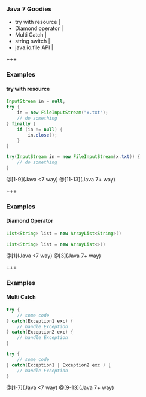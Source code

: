 ### Java 7 Goodies

- try with resource |
- Diamond operator |
- Multi Catch |
- string switch |
- java.io.file API |

+++

### Examples

#### try with resource

```java
InputStream in = null;
try {
    in = new FileInputStream("x.txt");
    // do something
} finally {
    if (in != null) {
        in.close();
    }
} 

try(InputStream in = new FileInputStream(x.txt)) {
    // do something
}
```
@[1-9](Java <7 way) 
@[11-13](Java 7+ way)

+++

### Examples

#### Diamond Operator 

```java
List<String> list = new ArrayList<String>()

List<String> list = new ArrayList<>()
```
@[1](Java <7 way) 
@[3](Java 7+ way)

+++

### Examples

#### Multi Catch

```java
try {
    // some code
} catch(Exception1 exc) {
    // handle Exception
} catch(Exception2 exc) {
    // handle Exception
}

try {
    // some code
} catch(Exception1 | Exception2 exc ) {
    // handle Exception
}
```
@[1-7](Java <7 way) 
@[9-13](Java 7+ way)
